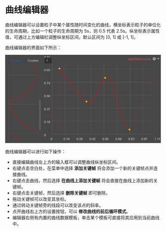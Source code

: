 # 曲线编辑器

曲线编辑器可以设置粒子中某个属性随时间变化的曲线，横坐标表示粒子的单位化的生命周期，比如一个粒子的生命周期为 5s，则 0.5 代表 2.5s。纵坐标表示属性值，可通过上方编辑栏调整纵坐标区间，默认区间为 [0, 1] 或 [-1, 1]。

曲线编辑器的界面如下所示：

![curve editor](img/curve_editor.png)

曲线编辑器可以进行如下操作：

- 直接编辑曲线左上方的输入框可以调整曲线纵坐标区间。
- 右键点击空白处，在菜单中选择 **添加关键帧** 将会添加一个新的关键帧点并连接曲线。
- 右键点击曲线，然后选择 **在曲线上添加关键帧** 将会直接在曲线上添加新的关键帧。
- 右键点击关键帧，然后选择 **删除关键帧** 即可删除。
- 拖动关键帧可以改变其坐标。
- 通过转动关键帧旁的线段可以改变该点的斜率。
- 点开曲线右上方的设置按钮，可以 **修改曲线的前后循环模式**。
- 编辑器右侧有内置的曲线数据模板，单击某个模板可直接将其应用到当前曲线中。
